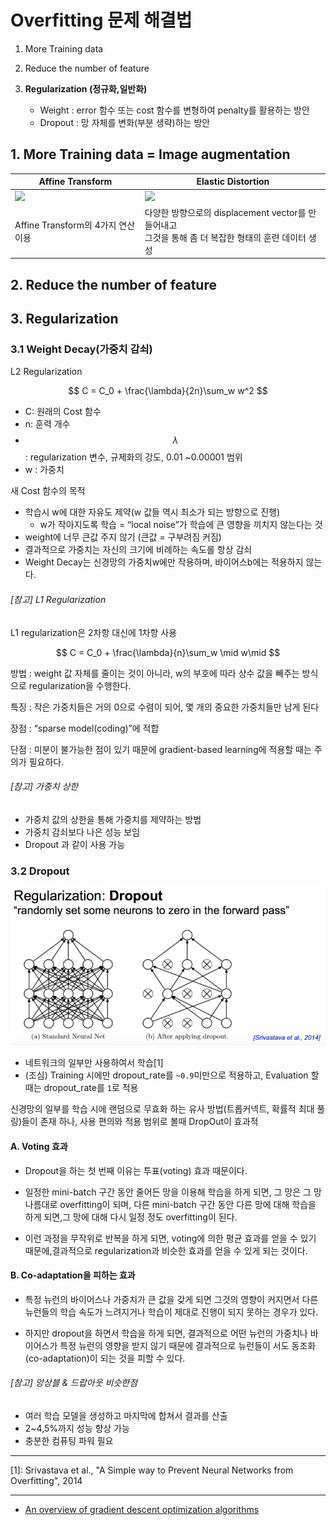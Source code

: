 # Overfitting 문제 해결법 

1. More Training data

2. Reduce the number of feature

3. __Regularization (정규화,일반화)__
    * Weight : error 함수 또는 cost 함수를 변형하여 penalty를 활용하는 방안  
    * Dropout : 망 자체를 변화(부분 생략)하는 방안 
    

    
## 1. More Training data = Image augmentation
|Affine Transform|Elastic Distortion|
|-|-|
|![](http://i.imgur.com/LBbeVKF.png)|![](http://i.imgur.com/eDqAdPG.png)|
|Affine Transform의 4가지 연산 이용|다양한 방향으로의 displacement vector를 만들어내고<br> 그것을 통해 좀 더 복잡한 형태의 훈련 데이터 생성|


## 2. Reduce the number of feature

## 3. Regularization

### 3.1 Weight Decay(가중치 감쇠)
L2 Regularization 

$$
C = C_0 + \frac{\lambda}{2n}\sum_w w^2
$$

- C: 원래의 Cost 함수 
- n: 훈력 개수 
- $$\lambda$$: regularization 변수, 규제화의 강도, 0.01 ~0.00001 범위 
- w : 가중치 

새 Cost 함수의 목적 
* 학습시 w에 대한 자유도 제약(w 값들 역시 최소가 되는 방향으로 진행)
    - w가 작아지도록 학습 = “local noise”가 학습에 큰 영향을 끼치지 않는다는 것
* weight에 너무 큰값 주지 않기 (큰값 = 구부려짐 커짐)
* 결과적으로 가중치는 자신의 크기에 비례하는 속도롤 항상 감쇠 
* Weight Decay는 신경망의 가중치w에만 작용하며, 바이어스b에는 적용하지 않는다. 


###### [참고] L1 Regularization 

L1 regularization은 2차항 대신에 1차항 사용 

$$
C = C_0 + \frac{\lambda}{n}\sum_w \mid w\mid
$$

방법 : weight 값 자체를 줄이는 것이 아니라, w의 부호에 따라 상수 값을 빼주는 방식으로 regularization을 수행한다.

특징 : 작은 가중치들은 거의 0으로 수렴이 되어, 몇 개의 중요한 가중치들만 남게 된다

장점 : “sparse model(coding)”에 적합

단점 : 미분이 불가능한 점이 있기 때문에 gradient-based learning에 적용할 때는 주의가 필요하다.

###### [참고] 가중치 상한 
* 가중치 값의 상한을 통해 가중치를 제약하는 방법
* 가중치 감쇠보다 나은 성능 보임 
* Dropout 과 같이 사용 가능 



### 3.2 Dropout 
![](/assets/dropout.PNG)
* 네트워크의 일부만 사용하여서 학습[1] 
* (조심) Training 시에만 dropout_rate를 `~0.9`미만으로 적용하고, Evaluation 할때는 dropout_rate를 `1`로 적용

신경망의 일부를 학습 시에 랜덤으로 무효화 하는 유사 방법(트롭커넥트, 확률적 최대 풀링)들이 존재 하나, 사용 편의와 적용 범위로 볼때 DropOut이 효과적

#### A.  Voting 효과

- Dropout을 하는 첫 번째 이유는 투표(voting) 효과 때문이다.

- 일정한 mini-batch 구간 동안 줄어든 망을 이용해 학습을 하게 되면, 그 망은 그 망 나름대로 overfitting이 되며, 다른 mini-batch 구간 동안 다른 망에 대해 학습을 하게 되면,그 망에 대해 다시 일정 정도 overfitting이 된다.

- 이런 과정을 무작위로 반복을 하게 되면, voting에 의한 평균 효과를 얻을 수 있기 때문에,결과적으로 regularization과 비슷한 효과를 얻을 수 있게 되는 것이다.

#### B. Co-adaptation을 피하는 효과

- 특정 뉴런의 바이어스나 가중치가 큰 값을 갖게 되면 그것의 영향이 커지면서 다른 뉴런들의 학습 속도가 느려지거나 학습이 제대로 진행이 되지 못하는 경우가 있다.

- 하지만 dropout을 하면서 학습을 하게 되면, 결과적으로 어떤 뉴런의 가중치나 바이어스가 특정 뉴런의 영향을 받지 않기 때문에 결과적으로 뉴런들이 서도 동조화(co-adaptation)이 되는 것을 피할 수 있다.



###### [참고] 앙상블 &  드랍아웃 비슷한점 
* 여러 학습 모델을 생성하고 마지막에 합쳐서 결과를 산출
* 2~4,5%까지 성능 향상 가능
* 충분한 컴퓨팅 파워 필요


---





[1]: Srivastava et al., "A Simple way to Prevent Neural Networks from Overfitting", 2014

--- 
* [An overview of gradient descent optimization algorithms](http://sebastianruder.com/optimizing-gradient-descent/)